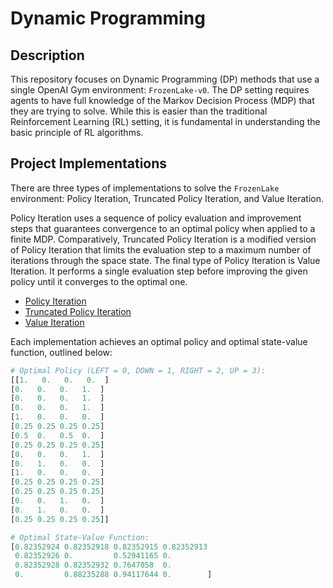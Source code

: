 # Dynamic Programming

## Description

This repository focuses on Dynamic Programming (DP) methods that use a single OpenAI Gym environment: `FrozenLake-v0`. The DP setting requires agents to have full knowledge of the Markov Decision Process (MDP) that they are trying to solve. While this is easier than the traditional Reinforcement Learning (RL) setting, it is fundamental in understanding the basic principle of RL algorithms.

## Project Implementations

There are three types of implementations to solve the `FrozenLake` environment: Policy Iteration, Truncated Policy Iteration, and Value Iteration.

Policy Iteration uses a sequence of policy evaluation and improvement steps that guarantees convergence to an optimal policy when applied to a finite MDP. Comparatively, Truncated Policy Iteration is a modified version of Policy Iteration that limits the evaluation step to a maximum number of iterations through the space state. The final type of Policy Iteration is Value Iteration. It performs a single evaluation step before improving the given policy until it converges to the optimal one.

- [Policy Iteration](https://github.com/Achronus/Portfolio/tree/master/rl/dynamic_programming/policy_iteration)
- [Truncated Policy Iteration](https://github.com/Achronus/Portfolio/tree/master/rl/dynamic_programming/truncated_policy_iteration)
- [Value Iteration](https://github.com/Achronus/Portfolio/tree/master/rl/dynamic_programming/value_iteration)

Each implementation achieves an optimal policy and optimal state-value function, outlined below:

```Python
# Optimal Policy (LEFT = 0, DOWN = 1, RIGHT = 2, UP = 3):
[[1.   0.   0.   0.  ] 
[0.   0.   0.   1.  ]  
[0.   0.   0.   1.  ]  
[0.   0.   0.   1.  ]  
[1.   0.   0.   0.  ]  
[0.25 0.25 0.25 0.25]  
[0.5  0.   0.5  0.  ]  
[0.25 0.25 0.25 0.25]  
[0.   0.   0.   1.  ]  
[0.   1.   0.   0.  ]  
[1.   0.   0.   0.  ]  
[0.25 0.25 0.25 0.25]  
[0.25 0.25 0.25 0.25]  
[0.   0.   1.   0.  ]  
[0.   1.   0.   0.  ]  
[0.25 0.25 0.25 0.25]] 
```

```Python
# Optimal State-Value Function:
[0.82352924 0.82352918 0.82352915 0.82352913 
 0.82352926 0.         0.52941165 0.         
 0.82352928 0.82352932 0.7647058  0.
 0.         0.88235288 0.94117644 0.        ]
```
